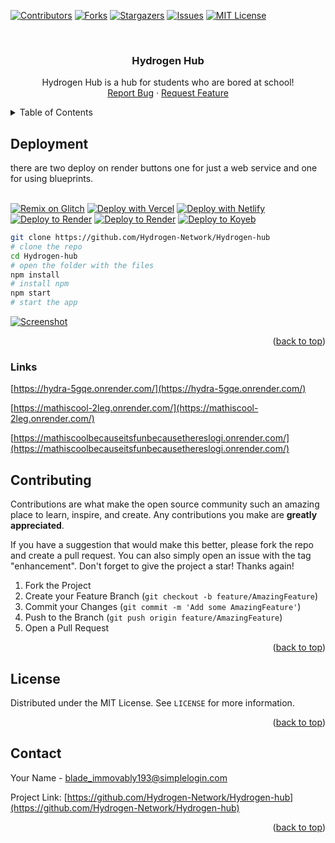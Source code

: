 <!-- PROJECT SHIELDS -->
<!--
*** I'm using markdown "reference style" links for readability.
*** Reference links are enclosed in brackets [ ] instead of parentheses ( ).
*** See the bottom of this document for the declaration of the reference variables
*** for contributors-url, forks-url, etc. This is an optional, concise syntax you may use.
*** https://www.markdownguide.org/basic-syntax/#reference-style-links
-->

[![Contributors](https://img.shields.io/github/contributors/Hydrogen-Network/Hydrogen-hub.svg?style=for-the-badge)](https://github.com/Hydrogen-Network/Hydrogen-hub/graphs/contributors)
[![Forks](https://img.shields.io/github/forks/Hydrogen-Network/Hydrogen-hub.svg?style=for-the-badge)](https://github.com/Hydrogen-Network/Hydrogen-hub/forks)
[![Stargazers](https://img.shields.io/github/stars/Hydrogen-Network/Hydrogen-hub.svg?style=for-the-badge)](https://github.com/Hydrogen-Network/Hydrogen-hub/stargazers)
[![Issues](https://img.shields.io/github/issues/Hydrogen-Network/Hydrogen-hub.svg?style=for-the-badge)](https://github.com/Hydrogen-Network/Hydrogen-hub/issues)
[![MIT License](https://img.shields.io/github/license/Hydrogen-Network/Hydrogen-hub.svg?style=for-the-badge)](https://github.com/Hydrogen-Network/Hydrogen-hub/blob/master/LICENSE.txt)



<!-- PROJECT LOGO -->
<br />
<div align="center">
<h3 align="center">Hydrogen Hub</h3>

  <p align="center">
    Hydrogen Hub is a hub for students who are bored at school!
    <br />
    <a href="https://github.com/Hydrogenv-Network/Hydrogen-hub/issues">Report Bug</a>
    ·
    <a href="https://github.com/Hydrogen-Network/Hydrogen-hub/issues">Request Feature</a>
  </p>
</div>


<!-- TABLE OF CONTENTS -->
<details>
  <summary>Table of Contents</summary>
  <ol>
    <li>
      <a href="#about-the-project">About The Project</a>
      <ul>
        <li><a href="#links">Links</a></li>
       <li><a href="#built-with">Built with</a></li>
      </ul>
    </li>
    <li><a href="#deployment">Deployment</a></li>
    <li><a href="#roadmap">Roadmap</a></li>
    <li><a href="#contributing">Contributing</a></li>
    <li><a href="#license">Licence</a></li>
    <li><a href="#contact">Contact</a></li>
  </ol>
</details>


<!-- GETTING STARTED -->
## Deployment
there are two deploy on render buttons one for just a web service and one for using blueprints.  
<br>

[![Remix on Glitch](https://binbashbanana.github.io/deploy-buttons/buttons/remade/glitch.svg)](https://glitch.com/edit/#!/import/github/Hydrogen-Network/Hydrogen-hub/)
[![Deploy with Vercel](https://binbashbanana.github.io/deploy-buttons/buttons/remade/vercel.svg)](https://vercel.com/new/clone?repository-url=https://github.com/Hydrogen-Network/Hydrogen-hub) 
[![Deploy with Netlify](https://binbashbanana.github.io/deploy-buttons/buttons/remade/netlify.svg)](https://app.netlify.com/start/deploy?repository=https://github.com/Hydrogen-Network/Hydrogen-hub)
[![Deploy to Render](https://binbashbanana.github.io/deploy-buttons/buttons/remade/render.svg)](https://render.com/deploy?repo=https://github.com/Hydrogen-Network/Hydrogen-hub)
[![Deploy to Render](https://binbashbanana.github.io/deploy-buttons/buttons/remade/render.svg)](https://dashboard.render.com/blueprint/new?repo=https://github.com/Hydrogen-Network/Hydrogen-hub)
[![Deploy to Koyeb](https://binbashbanana.github.io/deploy-buttons/buttons/remade/koyeb.svg)](https://app.koyeb.com/deploy?type=git&repository=github.com/Hydrogen-Network/Hydrogen-hub&branch=main&name=Ultraviolet-App)

```bash
git clone https://github.com/Hydrogen-Network/Hydrogen-hub
# clone the repo
cd Hydrogen-hub
# open the folder with the files
npm install
# install npm
npm start
# start the app
```

[![Screenshot](https://raw.githubusercontent.com/Hydrogen-Network/Assets/main/Screenshot.jpeg)](https://Hydrogen-network.com/Hydrogen-hub)

<p align="right">(<a href="#readme-top">back to top</a>)</p>


### Links
[https://hydra-5gqe.onrender.com/](https://hydra-5gqe.onrender.com/)
  
[https://mathiscool-2leg.onrender.com/](https://mathiscool-2leg.onrender.com/)
  
[https://mathiscoolbecauseitsfunbecausethereslogi.onrender.com/](https://mathiscoolbecauseitsfunbecausethereslogi.onrender.com/)

<!-- CONTRIBUTING -->
## Contributing

Contributions are what make the open source community such an amazing place to learn, inspire, and create. Any contributions you make are **greatly appreciated**.

If you have a suggestion that would make this better, please fork the repo and create a pull request. You can also simply open an issue with the tag "enhancement".
Don't forget to give the project a star! Thanks again!

1. Fork the Project
2. Create your Feature Branch (`git checkout -b feature/AmazingFeature`)
3. Commit your Changes (`git commit -m 'Add some AmazingFeature'`)
4. Push to the Branch (`git push origin feature/AmazingFeature`)
5. Open a Pull Request

<p align="right">(<a href="#readme-top">back to top</a>)</p>



<!-- LICENSE -->
## License

Distributed under the MIT License. See `LICENSE` for more information.

<p align="right">(<a href="#readme-top">back to top</a>)</p>



<!-- CONTACT -->
## Contact

Your Name - blade_immovably193@simplelogin.com

Project Link: [https://github.com/Hydrogen-Network/Hydrogen-hub](https://github.com/Hydrogen-Network/Hydrogen-hub)

<p align="right">(<a href="#readme-top">back to top</a>)</p>


